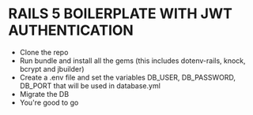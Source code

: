 # RAILS 5 BOILERPLATE WITH JWT AUTHENTICATION

* Clone the repo
* Run bundle and install all the gems (this includes dotenv-rails, knock, bcrypt and jbuilder)
* Create a .env file and set the variables DB_USER, DB_PASSWORD, DB_PORT that will be used in database.yml
* Migrate the DB
* You're good to go
